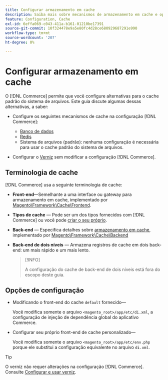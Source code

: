 ```yaml
---
title: Configurar armazenamento em cache
description: Saiba mais sobre mecanismos de armazenamento em cache e opções de configuração para aplicativos do Adobe Commerce. Descubra alternativas para o cache padrão do sistema de arquivos.
feature: Configuration, Cache
exl-id: 6effa069-c043-411a-b161-01210be17391
source-git-commit: 10f324478e9a5e80fc4d28ce680929687291e990
workflow-type: tm+mt
source-wordcount: '207'
ht-degree: 0%

---
```


# Configurar armazenamento em cache

O [!DNL Commerce] permite que você configure alternativas para o cache padrão do sistema de arquivos. Este guia discute algumas dessas alternativas, a saber:

- Configure os seguintes mecanismos de cache na configuração [!DNL Commerce]:

   - [Banco de dados](https://developer.adobe.com/commerce/php/development/cache/partial/database-caching/)
   - [Redis](config-redis.md)
   - Sistema de arquivos (padrão): nenhuma configuração é necessária para usar o cache padrão do sistema de arquivos.

- Configurar o [Verniz](config-varnish.md) sem modificar a configuração [!DNL Commerce].

## Terminologia de cache

[!DNL Commerce] usa a seguinte terminologia de cache:

- **Front-end**—Semelhante a uma interface ou gateway para armazenamento em cache, implementado por [Magento\Framework\Cache\Frontend](https://github.com/magento/magento2/tree/2.4/lib/internal/Magento/Framework/Cache/Frontend).
- **Tipos de cache** — Pode ser um dos tipos fornecidos com [!DNL Commerce] ou você pode [criar o seu próprio](https://developer.adobe.com/commerce/php/development/cache/partial/cache-type/).
- **Back-end** — Especifica detalhes sobre [armazenamento em cache](https://framework.zend.com/manual/1.12/en/zend.cache.backends.html), implementado por [Magento\Framework\Cache\Backend](https://github.com/magento/magento2/tree/2.4/lib/internal/Magento/Framework/Cache/Backend)
- **Back-end de dois níveis** — Armazena registros de cache em dois back-end: um mais rápido e um mais lento.

  >[!INFO]
  >
  >A configuração do cache de back-end de dois níveis está fora do escopo deste guia.

## Opções de configuração

- Modificando o front-end do cache `default` fornecido—

  Você modifica somente o arquivo `<magento_root>/app/etc/di.xml`, a configuração de injeção de dependência global do aplicativo Commerce.

- Configurar seu próprio front-end de cache personalizado—

  Você modifica somente o arquivo `<magento_root>/app/etc/env.php` porque ele substitui a configuração equivalente no arquivo `di.xml`.

>[!TIP]
>
>O verniz não requer alterações na configuração [!DNL Commerce]. Consulte [Configurar e usar verniz](config-varnish.md).
